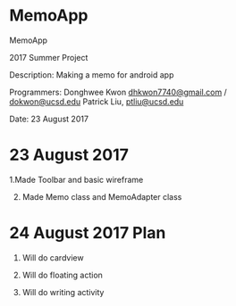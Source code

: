 # MemoApp
MemoApp

2017 Summer Project

Description: Making a memo for android app

Programmers: Donghwee Kwon dhkwon7740@gmail.com / dokwon@ucsd.edu
             Patrick Liu, ptliu@ucsd.edu
             
Date: 23 August 2017

# 23 August 2017
1.Made Toolbar and basic wireframe

2. Made Memo class and MemoAdapter class

# 24 August 2017 Plan
1. Will do cardview

2. Will do floating action

3. Will do writing activity

